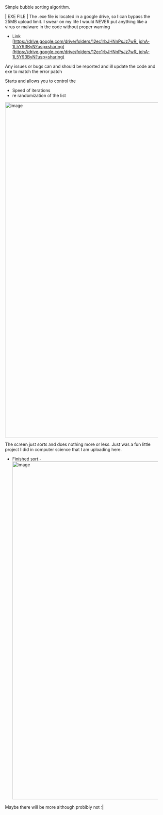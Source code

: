 Simple bubble sorting algorithm. 

| EXE FILE |
The .exe file is located in a google drive, so I can bypass the 25MB upload limit. I swear on my life I would NEVER put anything like a virus or malware in the code without proper warning
- Link
  [https://drive.google.com/drive/folders/12ec1rbJHNnPsJz7wR_johA-1L5Y93ByN?usp=sharing](https://drive.google.com/drive/folders/12ec1rbJHNnPsJz7wR_johA-1L5Y93ByN?usp=sharing)

Any issues or bugs can and should be reported and ill update the code and exe to match the error patch

Starts and allows you to control the 
- Speed of iterations
- re randomization of the list
<img width="1906" height="1102" alt="image" src="https://github.com/user-attachments/assets/b3336390-cf31-4a10-8701-03256db59d33" />

The screen just sorts and does nothing more or less. Just was a fun little project I did in computer science that I am uploading here.


- Finished sort -
  <img width="1919" height="1111" alt="image" src="https://github.com/user-attachments/assets/f6a936d1-2765-4fb0-b111-3d2df8ae938f" />

Maybe there will be more although probibly not :|
